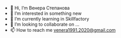 - 👋 Hi, I’m Венера Степанова
- 👀 I’m interested in something new
- 🌱 I’m currently learning in Skillfactory
- 💞️ I’m looking to collaborate on ...
- 📫 How to reach me venera1991.2020@gmail.com

<!---
venera-gibaeva/venera-gibaeva is a ✨ special ✨ repository because its `README.md` (this file) appears on your GitHub profile.
You can click the Preview link to take a look at your changes.
--->
